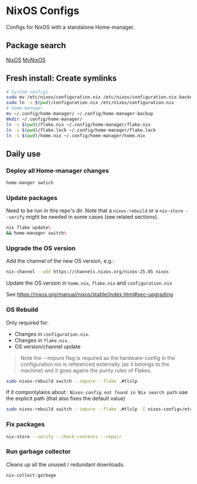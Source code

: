 # NixOS Configs

Configs for NixOS with a standalone Home-manager.

## Package search

[NixOS](https://search.nixos.org/packages)
[MyNixOS](https://mynixos.com/packages)

## Fresh install: Create symlinks

```sh
# System configs
sudo mv /etc/nixos/configuration.nix /etc/nixos/configuration.nix-backup
sudo ln -s $(pwd)/configuration.nix /etc/nixos/configuration.nix
# Home-manager
mv ~/.config/home-manager/ ~/.config/home-manager-backup
mkdir ~/.config/home-manager/
ln -s $(pwd)/flake.nix ~/.config/home-manager/flake.nix
ln -s $(pwd)/flake.lock ~/.config/home-manager/flake.lock
ln -s $(pwd)/home.nix ~/.config/home-manager/home.nix
```

## Daily use

### Deploy all Home-manager changes

```sh
home-manger swtich
```

### Update packages

Need to be run in this repo's dir.
Note that a `nixos-rebuild` or a `nix-store --verify` might be needed in some cases (see related sections).

```sh
nix flake update\
&& home-manager switch\
```

### Upgrade the OS version

Add the channel of the new OS version, e.g.:

```sh
nix-channel --add https://channels.nixos.org/nixos-25.05 nixos
```

Update the OS version in `home.nix`, `flake.nix` and `configuration.nix`

See https://nixos.org/manual/nixos/stable/index.html#sec-upgrading

### OS Rebuild

Only required for:

- Changes in `configuration.nix`.
- Changes in `flake.nix`.
- OS version/channel update

> Note the --impure flag is required as the hardware-config in the configuration.nix is referenced externally
(as it belongs to the machine) and it goes agains the purity rules of Flakes.

```sh
sudo nixos-rebuild switch --impure --flake .#tlvlp
```

If it componlylains about : `Nixos-config not found in Nix search path` use the explicit path (that also fixes the default value)

```sh
sudo nixos-rebuild switch --impure --flake .#tlvlp -I nixos-config=/etc/nixos/configuration.nix
```

### Fix packages

```sh
nix-store --verify --check-contents --repair
```

### Run garbage collector

Cleans up all the unused / redundant downloads.

```sh
nix-collect-garbage
```
